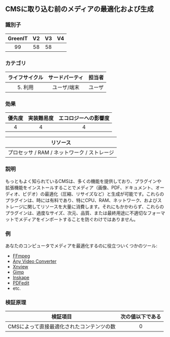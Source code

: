 ## CMSに取り込む前のメディアの最適化および生成

### 識別子

| GreenIT |  V2  |  V3  |  V4  |
|:-------:|:----:|:----:|:----:|
|   99   | 58  | 58  |      |

### カテゴリ

| ライフサイクル |  サードパーティ  |  担当者  |
|:---------:|:----:|:----:|
| 5. 利用 | ユーザ/端末 | ユーザ |

### 効果

| 優先度 |      実装難易度       |  エコロジーへの影響度    |
|:-------------------:|:-------------------------:|:---------------------:|
| 4 | 4 | 4 |

|リソース                                      |
|:----------------------------------------------------------:|
|  プロセッサ  / RAM / ネットワーク / ストレージ  |

### 説明

もっともよく知られているCMSは、多くの機能を提供しており、プラグインや拡張機能をインストールすることでメディア（画像、PDF、ドキュメント、オーディオ、ビデオ）の最適化（圧縮、リサイズなど）と生成が可能です。これらのプラグインは、時には有料であり、特にCPU、RAM、ネットワーク、およびストレージに関してリソースを大量に消費します。それにもかかわらず、これらのプラグインは、過度なサイズ、次元、品質、または最終用途に不適切なフォーマットでメディアをインポートすることを防ぐわけではありません。

### 例

あなたのコンピュータでメディアを最適化するのに役立ついくつかのツール:
- [FFmpeg](https://www.ffmpeg.org/)
- [Any Video Converter](https://www.any-video-converter.com/products/video-converter-free/)
- [Xnview](https://www.xnview.com/)
- [Gimp](https://www.gimp.org/)
- [Inskape](https://inkscape.org/)
- [PDFedit](https://sourceforge.net/projects/pdfedit/)
- etc.

### 検証原理

| 検証項目     | 次の値以下である   |  
|-------------------|:-------------------------:|
| CMSによって直接最適化されたコンテンツの数   |  0 |
